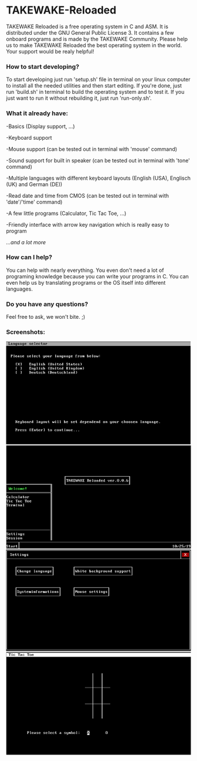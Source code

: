 # TAKEWAKE-Reloaded
TAKEWAKE Reloaded is a free operating system in C and ASM.
It is distributed under the GNU General Public License 3.
It contains a few onboard programs and is made by the TAKEWAKE Community.
Please help us to make TAKEWAKE Reloaded the best operating system in the world.
Your support would be realy helpful!

### How to start developing?
To start developing just run 'setup.sh' file in terminal on your linux computer to install all the needed utilities and then start editing.
If you're done, just run 'build.sh' in terminal to build the operating system and to test it.
If you just want to run it without rebuilding it, just run 'run-only.sh'.

### What it already have:
-Basics (Display support, ...)

-Keyboard support

-Mouse support (can be tested out in terminal with 'mouse' command)

-Sound support for built in speaker (can be tested out in terminal with 'tone' command)

-Multiple languages with different keyboard layouts (English (USA), Englisch (UK) and German (DE))

-Read date and time from CMOS (can be tested out in terminal with 'date'/'time' command)

-A few little programs (Calculator, Tic Tac Toe, ...)

-Friendly interface with arrow key navigation which is really easy to program

_...and a lot more_

### How can I help?
You can help with nearly everything.
You even don't need a lot of programing knowledge because you can write your programs in C.
You can even help us by translating programs or the OS itself into different languages.

### Do you have any questions?
Feel free to ask, we won't bite. ;)

### Screenshots:
![screenshot1](https://raw.githubusercontent.com/Techcrafter/TAKEWAKE-Reloaded/master/SCREENSHOTS/screenshot1.png)
![screenshot2](https://raw.githubusercontent.com/Techcrafter/TAKEWAKE-Reloaded/master/SCREENSHOTS/screenshot2.png)
![screenshot3](https://raw.githubusercontent.com/Techcrafter/TAKEWAKE-Reloaded/master/SCREENSHOTS/screenshot3.png)
![screenshot4](https://raw.githubusercontent.com/Techcrafter/TAKEWAKE-Reloaded/master/SCREENSHOTS/screenshot4.png)
